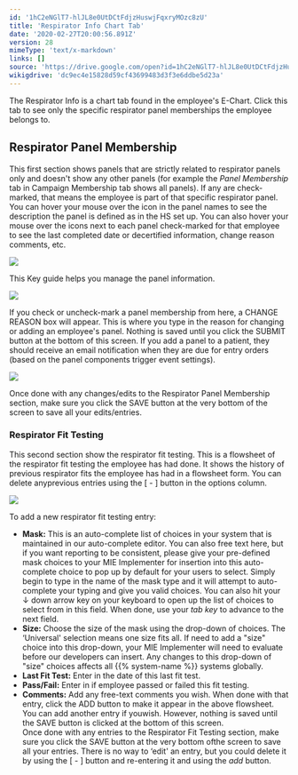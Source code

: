 ```yaml
---
id: '1hC2eNGlT7-hlJL8e0UtDCtFdjzHuswjFqxryMOzc8zU'
title: 'Respirator Info Chart Tab'
date: '2020-02-27T20:00:56.891Z'
version: 28
mimeType: 'text/x-markdown'
links: []
source: 'https://drive.google.com/open?id=1hC2eNGlT7-hlJL8e0UtDCtFdjzHuswjFqxryMOzc8zU'
wikigdrive: 'dc9ec4e15828d59cf43699483d3f3e6ddbe5d23a'
---
```

The Respirator Info is a chart tab found in the employee's E-Chart. Click this tab to see only the specific respirator panel memberships the employee belongs to.

## Respirator Panel Membership

This first section shows panels that are strictly related to respirator panels only and doesn't show any other panels (for example the *Panel Membership* tab in Campaign Membership tab shows all panels). If any are check-marked, that means the employee is part of that specific respirator panel. You can hover your mouse over the icon in the panel names to see the description the panel is defined as in the HS set up. You can also hover your mouse over the icons next to each panel check-marked for that employee to see the last completed date or decertified information, change reason comments, etc.

![](../respirator-info-chart-tab.assets/04845c1ded04545524455e992e0aa231.png)

This Key guide helps you manage the panel information.

![](../respirator-info-chart-tab.assets/b85219a57adee2078d41dcd402500ea4.png)

If you check or uncheck-mark a panel membership from here, a CHANGE REASON box will appear. This is where you type in the reason for changing or adding an employee's panel. Nothing is saved until you click the SUBMIT button at the bottom of this screen. If you add a panel to a patient, they should receive an email notification when they are due for entry orders (based on the panel components trigger event settings).

![](../respirator-info-chart-tab.assets/bbc71884442c9dfa4607b20ebc0684a5.png)

Once done with any changes/edits to the Respirator Panel Membership section, make sure you click the SAVE button at the very bottom of the screen to save all your edits/entries.

### Respirator Fit Testing

This second section show the respirator fit testing. This is a flowsheet of the respirator fit testing the employee has had done. It shows the history of previous respirator fits the employee has had in a flowsheet form. You can delete anyprevious entries using the [ - ] button in the options column.

![](../respirator-info-chart-tab.assets/04845c1ded04545524455e992e0aa231.png)

To add a new respirator fit testing entry:
* <strong>Mask:</strong> This is an auto-complete list of choices in your system that is maintained in our auto-complete editor. You can also free text here, but if you want reporting to be consistent, please give your pre-defined mask choices to your MIE Implementer for insertion into this auto-complete choice to pop up by default for your users to select. Simply begin to type in the name of the mask type and it will attempt to auto-complete your typing and give you valid choices. You can also hit your ↓ down arrow key on your keyboard to open up the list of choices to select from in this field. When done, use your <em>tab key</em> to advance to the next field.
* <strong>Size:</strong> Choose the size of the mask using the drop-down of choices. The ‘Universal' selection means one size fits all. If need to add a "size" choice into this drop-down, your MIE Implementer will need to evaluate before our developers can insert. Any changes to this drop-down of "size" choices affects all {{% system-name %}} systems globally.
* <strong>Last Fit Test:</strong> Enter in the date of this last fit test.
* <strong>Pass/Fail:</strong> Enter in if employee passed or failed this fit testing.
* <strong>Comments:</strong> Add any free-text comments you wish.
When done with that entry, click the ADD button to make it appear in the above flowsheet. You can add another entry if youwish. However, nothing is saved until the SAVE button is clicked at the bottom of this screen.  
Once done with any entries to the Respirator Fit Testing section, make sure you click the SAVE button at the very bottom ofthe screen to save all your entries. There is no way to ‘edit' an entry, but you could delete it by using the [ - ] button and re-entering it and using the *add* button.
